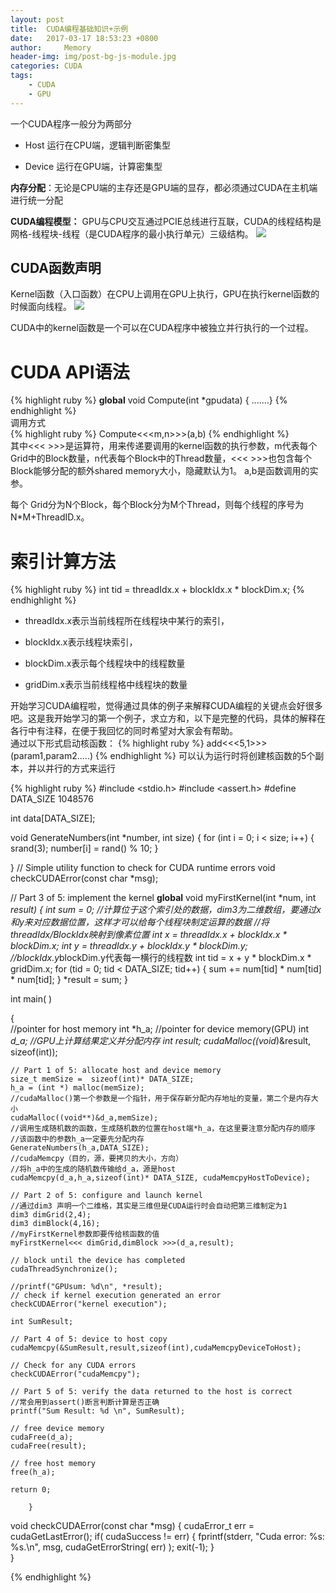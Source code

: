 ```yaml
---
layout: post
title:  CUDA编程基础知识+示例
date:   2017-03-17 18:53:23 +0800
author:     Memory
header-img: img/post-bg-js-module.jpg
categories: CUDA
tags:
    - CUDA
    - GPU
---
```

一个CUDA程序一般分为两部分


- Host 运行在CPU端，逻辑判断密集型


- Device 运行在GPU端，计算密集型


**内存分配**：无论是CPU端的主存还是GPU端的显存，都必须通过CUDA在主机端进行统一分配


**CUDA编程模型：**
GPU与CPU交互通过PCIE总线进行互联，CUDA的线程结构是网格-线程块-线程（是CUDA程序的最小执行单元）三级结构。
![](http://i.imgur.com/h43llVa.png)

## CUDA函数声明 ##
Kernel函数（入口函数）在CPU上调用在GPU上执行，GPU在执行kernel函数的时候面向线程。 
![](http://i.imgur.com/jdGG8hl.png)  

CUDA中的kernel函数是一个可以在CUDA程序中被独立并行执行的一个过程。
# CUDA API语法 #
{% highlight ruby %}
__global__ void Compute(int *gpudata) { .......}
{% endhighlight %}  
调用方式    
{% highlight ruby %}
Compute<<<m,n>>>(a,b)
{% endhighlight %}  
其中<<< >>>是运算符，用来传递要调用的kernel函数的执行参数，m代表每个Grid中的Block数量，n代表每个Block中的Thread数量，<<< >>>也包含每个Block能够分配的额外shared memory大小，隐藏默认为1。   a,b是函数调用的实参。   

每个	Grid分为N个Block，每个Block分为M个Thread，则每个线程的序号为 N*M+ThreadID.x。 
# 索引计算方法 #
{% highlight ruby %}
int tid = threadIdx.x + blockIdx.x * blockDim.x;
{% endhighlight %}    


- threadIdx.x表示当前线程所在线程块中某行的索引，


- blockIdx.x表示线程块索引，


- blockDim.x表示每个线程块中的线程数量


- gridDim.x表示当前线程格中线程块的数量


开始学习CUDA编程啦，觉得通过具体的例子来解释CUDA编程的关键点会好很多吧。这是我开始学习的第一个例子，求立方和，以下是完整的代码，具体的解释在各行中有注释，在便于我回忆的同时希望对大家会有帮助。  
通过以下形式启动核函数：
   {% highlight ruby %} add<<<5,1>>>(param1,param2.....)  {% endhighlight %}
可以认为运行时将创建核函数的5个副本，并以并行的方式来运行

{% highlight ruby %}
#include <stdio.h>
#include <assert.h>
#define DATA_SIZE 1048576

int data[DATA_SIZE];

void GenerateNumbers(int *number, int size)
{
    for (int i = 0; i < size; i++) {
        srand(3);
        number[i] = rand() % 10;
    }

}
// Simple utility function to check for CUDA runtime errors
void checkCUDAError(const char *msg);

// Part 3 of 5: implement the kernel
__global__ void myFirstKernel(int *num, int *result)
{
    int sum = 0;
       //计算位于这个索引处的数据，dim3为二维数组，要通过x和y来对应数据位置，这样才可以给每个线程块制定运算的数据
       //将threadIdx/BlockIdx映射到像素位置
       int x = threadIdx.x + blockIdx.x * blockDim.x;
       int y = threadIdx.y + blockIdx.y * blockDim.y;
       //blockIdx.y*blockDim.y代表每一横行的线程数
       int tid = x + y * blockDim.x * gridDim.x;
        for (tid = 0; tid < DATA_SIZE; tid++) {
            sum += num[tid] * num[tid] * num[tid];
        }
        *result = sum;
}

int main( ) 

{    
    //pointer for host memory
    int *h_a; 
    //pointer for device memory(GPU)
    int *d_a;
    //GPU上计算结果定义并分配内存
    int *result;
    cudaMalloc((void**)&result, sizeof(int));

    // Part 1 of 5: allocate host and device memory
    size_t memSize =  sizeof(int)* DATA_SIZE;
    h_a = (int *) malloc(memSize);
    //cudaMalloc()第一个参数是一个指针，用于保存新分配内存地址的变量，第二个是内存大小
    cudaMalloc((void**)&d_a,memSize);
    //调用生成随机数的函数，生成随机数的位置在host端*h_a，在这里要注意分配内存的顺序
    //该函数中的参数h_a一定要先分配内存
    GenerateNumbers(h_a,DATA_SIZE);
    //cudaMemcpy（目的，源，要拷贝的大小，方向）
    //将h_a中的生成的随机数传输给d_a，源是host
    cudaMemcpy(d_a,h_a,sizeof(int)* DATA_SIZE, cudaMemcpyHostToDevice);

    // Part 2 of 5: configure and launch kernel
    //通过dim3 声明一个二维格，其实是三维但是CUDA运行时会自动把第三维制定为1
    dim3 dimGrid(2,4);
    dim3 dimBlock(4,16);
    //myFirstKernel参数即要传给核函数的值
    myFirstKernel<<< dimGrid,dimBlock >>>(d_a,result);

    // block until the device has completed
    cudaThreadSynchronize();

    //printf("GPUsum: %d\n", *result);
    // check if kernel execution generated an error
    checkCUDAError("kernel execution");

    int SumResult;

    // Part 4 of 5: device to host copy
    cudaMemcpy(&SumResult,result,sizeof(int),cudaMemcpyDeviceToHost);

    // Check for any CUDA errors
    checkCUDAError("cudaMemcpy");

    // Part 5 of 5: verify the data returned to the host is correct
    //常会用到assert()断言判断计算是否正确
    printf("Sum Result: %d \n", SumResult);

    // free device memory
    cudaFree(d_a);
    cudaFree(result);

    // free host memory
    free(h_a);

    return 0;

        }
void checkCUDAError(const char *msg)
{
    cudaError_t err = cudaGetLastError();
    if( cudaSuccess != err) 
    {
        fprintf(stderr, "Cuda error: %s: %s.\n", msg, cudaGetErrorString( err) );
        exit(-1);
    }                         
}

{% endhighlight %}

